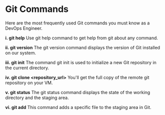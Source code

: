 # Git Commands

Here are the most frequently used Git commands you must know as a DevOps Engineer.

**i. git help**
Use git help command to get help from git about any command.

**ii. git version**
The git version command displays the version of Git installed on our system. 

**iii. git init**
The command git init is used to initialize a new Git repository in the current directory.

**iv. git clone <repository_url>**
You'll get the full copy of the remote git repository on your VM.

**v. git status**
The git status command displays the state of the working directory and the staging area.

**vi. git add**
This command adds a specific file to the staging area in Git.

